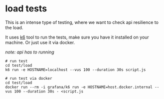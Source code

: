 # load tests

This is an intense type of testing, where we want to check api resilience to the load.

It uses [k6](https://k6.io/docs/get-started/installation/) tool to run the tests, make sure you have it installed on your machine. Or just use it via docker.

_note: api has to running_

```
# run test
cd test/load
k6 run -e HOSTNAME=localhost --vus 100 --duration 30s script.js
```

```
# run test via docker
cd test/load
docker run --rm -i grafana/k6 run -e HOSTNAME=host.docker.internal --vus 100 --duration 30s - <script.js
```
